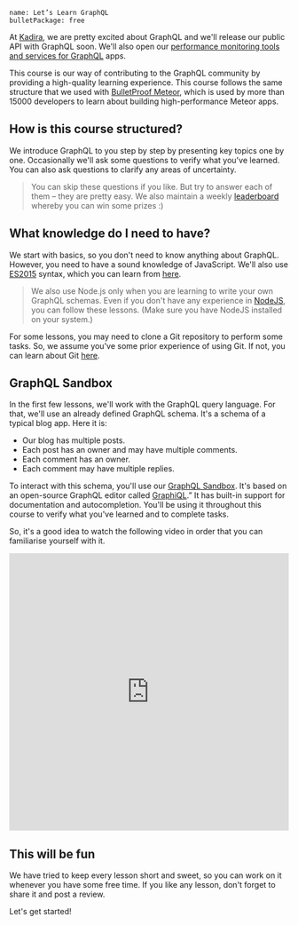 ```
name: Let’s Learn GraphQL
bulletPackage: free
```

At [Kadira](https://kadira.io), we are pretty excited about GraphQL and we'll release our public API with GraphQL soon. We'll also open our [performance monitoring tools and services for GraphQL](https://kadira.io/graphql) apps.

This course is our way of contributing to the GraphQL community by providing a high-quality learning experience. This course follows the same structure that we used with [BulletProof Meteor](https://bulletproofmeteor.com/), which is used by more than 15000 developers to learn about building high-performance Meteor apps.

## How is this course structured?

We introduce GraphQL to you step by step by presenting key topics one by one. Occasionally we'll ask some questions to verify what you've learned. You can also ask questions to clarify any areas of uncertainty.

> You can skip these questions if you like. But try to answer each of them – they are pretty easy. We also maintain a weekly [leaderboard](https://learngraphql.com/leaderboard) whereby you can win some prizes :)

## What knowledge do I need to have?

We start with basics, so you don't need to know anything about GraphQL. However, you need to have a sound knowledge of JavaScript. We'll also use [ES2015](https://github.com/ericdouglas/ES6-Learning) syntax, which you can learn from [here](https://github.com/lukehoban/es6features).

> We also use Node.js only when you are learning to write your own GraphQL schemas. Even if you don't have any experience in [NodeJS](https://nodejs.org/en/), you can follow these lessons. (Make sure you have NodeJS installed on your system.)

For some lessons, you may need to clone a Git repository to perform some tasks. So, we assume you've some prior experience of using Git. If not, you can learn about Git [here](https://try.github.io/levels/1/challenges/1).

## GraphQL Sandbox

In the first few lessons, we'll work with the GraphQL query language. For that, we'll use an already defined GraphQL schema. It's a schema of a typical blog app. Here it is:

* Our blog has multiple posts.
* Each post has an owner and may have multiple comments.
* Each comment has an owner.
* Each comment may have multiple replies.

To interact with this schema, you'll use our [GraphQL Sandbox](https://sandbox.learngraphql.com/). It's based on an open-source GraphQL editor called [GraphiQL](https://github.com/graphql/graphiql).” It has built-in support for documentation and autocompletion. You'll be using it throughout this course to verify what you've learned and to complete tasks.

So, it's a good idea to watch the following video in order that you can familiarise yourself with it.

<iframe width="100%" height="500" src="https://www.youtube.com/embed/Ou8PjP3dUI4?rel=0&amp;showinfo=0" frameborder="0" allowfullscreen="1"></iframe>

## This will be fun

We have tried to keep every lesson short and sweet, so you can work on it whenever you have some free time. If you like any lesson, don't forget to share it and post a review.

Let's get started!
